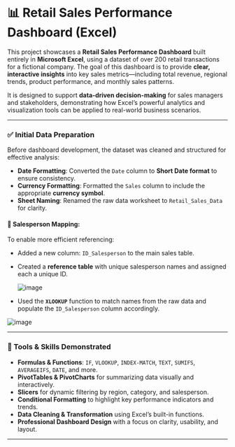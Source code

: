 # 📊 Retail Sales Performance Dashboard (Excel)

This project showcases a **Retail Sales Performance Dashboard** built entirely in **Microsoft Excel**, using a dataset of over 200 retail transactions for a fictional company. The goal of this dashboard is to provide **clear, interactive insights** into key sales metrics—including total revenue, regional trends, product performance, and monthly sales patterns.

It is designed to support **data-driven decision-making** for sales managers and stakeholders, demonstrating how Excel’s powerful analytics and visualization tools can be applied to real-world business scenarios.

---

### ✅ Initial Data Preparation

Before dashboard development, the dataset was cleaned and structured for effective analysis:

- **Date Formatting**: Converted the `Date` column to **Short Date format** to ensure consistency.
- **Currency Formatting**: Formatted the `Sales` column to include the appropriate **currency symbol**.
- **Sheet Naming**: Renamed the raw data worksheet to `Retail_Sales_Data` for clarity.

#### 👥 Salesperson Mapping:
To enable more efficient referencing:
- Added a new column: `ID_Salesperson` to the main sales table.  
- Created a **reference table** with unique salesperson names and assigned each a unique ID.

  ![image](https://github.com/user-attachments/assets/72a2e73c-f685-45cd-a776-af79e562aa69)
  
- Used the **`XLOOKUP`** function to match names from the raw data and populate the `ID_Salesperson` column accordingly.

![image](https://github.com/user-attachments/assets/d1b6e9f5-9400-4df5-819c-c3265d00e13d)

---

### 🔧 Tools & Skills Demonstrated

- **Formulas & Functions**: `IF`, `VLOOKUP`, `INDEX-MATCH`, `TEXT`, `SUMIFS`, `AVERAGEIFS`, `DATE`, and more.
- **PivotTables & PivotCharts** for summarizing data visually and interactively.
- **Slicers** for dynamic filtering by region, category, and salesperson.
- **Conditional Formatting** to highlight key performance indicators and trends.
- **Data Cleaning & Transformation** using Excel’s built-in functions.
- **Professional Dashboard Design** with a focus on clarity, usability, and layout.

---





